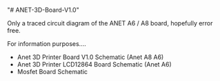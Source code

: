 "# ANET-3D-Board-V1.0"


Only a traced circuit diagram of the ANET A6 / A8 board, hopefully error free.

For information purposes....

- Anet 3D Printer Board V1.0 Schematic (Anet A8 A6)
- Anet 3D Printer LCD12864 Board Schematic (Anet A6)
- Mosfet Board Schematic

